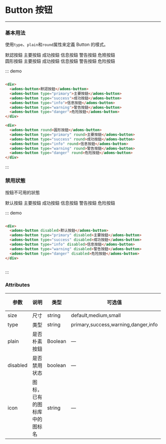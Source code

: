 # Button 按钮
----
### 基本用法
使用```type```、```plain```和```round```属性来定義 Button 的樣式。

<div class="demo-block">
  <div>
    <adoms-button>默認按鈕</adoms-button>
    <adoms-button type="primary">主要按鈕</adoms-button>
    <adoms-button type="success">成功按鈕</adoms-button>
    <adoms-button type="info">信息按鈕</adoms-button>
    <adoms-button type="warning">警告按鈕</adoms-button>
    <adoms-button type="danger">危險按鈕</adoms-button>
  </div>
  
  <div class="m-10">
    <adoms-button round>圆形按鈕</adoms-button>
    <adoms-button type="primary" round>主要按鈕</adoms-button>
    <adoms-button type="success" round>成功按鈕</adoms-button>
    <adoms-button type="info" round>信息按鈕</adoms-button>
    <adoms-button type="warning" round>警告按鈕</adoms-button>
    <adoms-button type="danger" round>危险按鈕</adoms-button>
  </div>
</div>

::: demo
```html

<div>
  <adoms-button>默認按鈕</adoms-button>
  <adoms-button type="primary">主要按鈕</adoms-button>
  <adoms-button type="success">成功按鈕</adoms-button>
  <adoms-button type="info">信息按鈕</adoms-button>
  <adoms-button type="warning">警告按鈕</adoms-button>
  <adoms-button type="danger">危险按鈕</adoms-button>
</div>

<div>
  <adoms-button round>圓形按鈕</adoms-button>
  <adoms-button type="primary" round>主要按鈕</adoms-button>
  <adoms-button type="success" round>成功按鈕</adoms-button>
  <adoms-button type="info" round>信息按鈕</adoms-button>
  <adoms-button type="warning" round>警告按鈕</adoms-button>
  <adoms-button type="danger" round>危险按鈕</adoms-button>
</div>

```
:::

### 禁用狀態

按鈕不可用的狀態

<div class="demo-block">
  <div>
    <adoms-button disabled>默认按鈕</adoms-button>
    <adoms-button type="primary" disabled>主要按鈕</adoms-button>
    <adoms-button type="success" disabled>成功按鈕</adoms-button>
    <adoms-button type="info" disabled>信息按鈕</adoms-button>
    <adoms-button type="warning" disabled>警告按鈕</adoms-button>
    <adoms-button type="danger" disabled>危险按鈕</adoms-button>
  </div>
</div>

::: demo
```html

<div>
  <adoms-button disabled>默认按鈕</adoms-button>
  <adoms-button type="primary" disabled>主要按鈕</adoms-button>
  <adoms-button type="success" disabled>成功按鈕</adoms-button>
  <adoms-button type="info" disabled>信息按鈕</adoms-button>
  <adoms-button type="warning" disabled>警告按鈕</adoms-button>
  <adoms-button type="danger" disabled>危险按鈕</adoms-button>
</div>
  
```


:::

### Attributes
| 参数      | 说明    | 类型      | 可选值       | 默认值   |
|---------- |-------- |---------- |-------------  |-------- |
| size     | 尺寸   | string  |   default,medium,small            |    —     |
| type     | 类型   | string    |   primary,success,warning,danger,info |     —    |
| plain     | 是否朴素按鈕   | Boolean    | — | false   |
| disabled  | 是否禁用状态    | boolean   | —   | false   |
| icon  | 图标，已有的图标库中的图标名 | string   |  —  |  —  |
